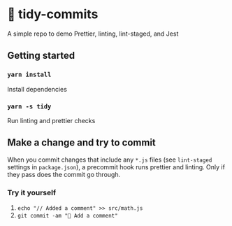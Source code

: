 # 👔 tidy-commits

A simple repo to demo Prettier, linting, lint-staged, and Jest

## Getting started

### `yarn install`
Install dependencies

### `yarn -s tidy`
Run linting and prettier checks

## Make a change and try to commit
When you commit changes that include any `*.js` files (see `lint-staged` settings in `package.json`), a precommit hook runs prettier and linting. Only if they pass does the commit go through.

### Try it yourself
1. `echo "// Added a comment" >> src/math.js`
2. `git commit -am "📝 Add a comment"`

